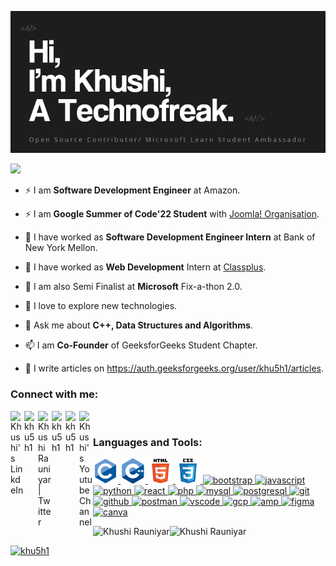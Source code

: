 [<img src="https://raw.githubusercontent.com/khu5h1/khu5h1/main/intro.gif" alt="👋 Hi there! I'm (Khushi Rauniyar|https://khu5h1.github.io)" title="👋 Hi there! I'm (Khushi Rauniyar|https://khu5h1.github.io)"/>](https://khu5h1.github.io)

![](https://visitor-badge.glitch.me/badge?page_id=khu5h1.khu5h1)

- ⚡ I am **Software Development Engineer** at Amazon.

- ⚡ I am **Google Summer of Code'22 Student** with [Joomla! Organisation](https://github.com/joomla).

- 🌱 I have worked as **Software Development Engineer Intern** at Bank of New York Mellon.

- 🌱 I have worked as **Web Development** Intern at [Classplus](https://classplusapp.com/).

- 🌱 I am also Semi Finalist at **Microsoft** Fix-a-thon 2.0.
  
- 🔭 I love to explore new technologies.
  
- 💬 Ask me about **C++, Data Structures and Algorithms**.

- 📫 I am **Co-Founder** of GeeksforGeeks Student Chapter.

- 📝 I write articles on https://auth.geeksforgeeks.org/user/khu5h1/articles.


<h3 align="left">Connect with me:</h3>

<a href="https://www.linkedin.com/in/khushi-r-b779891a1/">
  <img align="left" alt="Khushi's LinkdeIn" width="22px" src="https://cdn.jsdelivr.net/npm/simple-icons@v3/icons/linkedin.svg" />
</a>

<a href="https://leetcode.com/khu5h1/"><img align="left" src="https://cdn.jsdelivr.net/npm/simple-icons@3.0.1/icons/leetcode.svg" alt="khu5h1"  width="22px"/></a>

<a href="https://twitter.com/khushi_rauniyar">
  <img align="left" alt="Khushi Rauniyar | Twitter" width="22px" src="https://cdn.jsdelivr.net/npm/simple-icons@v3/icons/twitter.svg" />
</a>

<a href="https://www.hackerrank.com/khu5h1"><img align="left" src="https://cdn.jsdelivr.net/npm/simple-icons@3.0.1/icons/hackerrank.svg" alt="khu5h1"  width="22px"/></a>

<a href="https://auth.geeksforgeeks.org/user/khu5h1/articles" ><img align="left" src="https://cdn.jsdelivr.net/npm/simple-icons@3.0.1/icons/geeksforgeeks.svg" alt="khu5h1"  width="22px" /></a>

<a href="https://www.youtube.com/channel/UCmgyoK2woumitcImSMo7LBA">
  <img align="left" alt="Khushi's Youtube Channel" width="22px" src="https://cdn.jsdelivr.net/npm/simple-icons@v3/icons/youtube.svg" />
</a>
<br/>

<h3 align="left">Languages and Tools:</h3>
<p align="left"> <a href="https://www.cprogramming.com/" target="_blank"> <img src="https://raw.githubusercontent.com/devicons/devicon/master/icons/c/c-original.svg" alt="c" width="40" height="40"/> </a> <a href="https://www.w3schools.com/cpp/" target="_blank"> <img src="https://raw.githubusercontent.com/devicons/devicon/master/icons/cplusplus/cplusplus-original.svg" alt="cplusplus" width="40" height="40"/> </a> <a href="https://www.w3schools.com/html/" target="_blank"> <img src="https://raw.githubusercontent.com/devicons/devicon/master/icons/html5/html5-original-wordmark.svg" alt="html5" width="40" height="40"/> </a> <a href="https://www.w3schools.com/css/" target="_blank"> <img src="https://raw.githubusercontent.com/devicons/devicon/master/icons/css3/css3-original-wordmark.svg" alt="css3" width="40" height="40"/> </a><a href="https://getbootstrap.com" target="_blank"> <img src="https://www.vectorlogo.zone/logos/getbootstrap/getbootstrap-icon.svg" alt="bootstrap" width="40" height="40"/> </a> <a href="https://www.w3schools.com/js/" target="_blank"> <img src="https://www.vectorlogo.zone/logos/javascript/javascript-icon.svg" alt="javascript" width="40" height="40"/> </a> <a href="https://www.python.org" target="_blank"> <img src="https://www.vectorlogo.zone/logos/python/python-icon.svg" alt="python" width="40" height="40"/> </a> <a href="https://reactjs.org/" target="_blank"> <img src="https://www.vectorlogo.zone/logos/reactjs/reactjs-icon.svg" alt="react" width="40" height="40"/> </a> <a href="https://https://www.php.net/" target="_blank"> <img src="https://www.vectorlogo.zone/logos/php/php-icon.svg" alt="php" width="40" height="40"/> </a> <a href="https://www.mysql.com/" target="_blank"> <img src="https://www.vectorlogo.zone/logos/mysql/mysql-icon.svg" alt="mysql" width="40" height="40"/> </a> <a href="https://www.postgresql.org/" target="_blank"> <img src="https://www.vectorlogo.zone/logos/postgresql/postgresql-icon.svg" alt="postgresql" width="40" height="40"/> </a> <a href="https://git-scm.com/" target="_blank"> <img src="https://www.vectorlogo.zone/logos/git-scm/git-scm-icon.svg" alt="git" width="40" height="40"/> </a> <a href="https://github.com/" target="_blank"> <img src="https://www.vectorlogo.zone/logos/github/github-tile.svg" alt="github" width="40" height="40"/> </a> <a href="https://www.postman.com/" target="_blank"> <img src="https://www.vectorlogo.zone/logos/getpostman/getpostman-icon.svg" alt="postman" width="40" height="40"/> </a> <a href="https://code.visualstudio.com/" target="_blank"> <img src="https://www.vectorlogo.zone/logos/visualstudio_code/visualstudio_code-icon.svg" alt="vscode" width="40" height="40"/> </a> <a href="https://cloud.google.com" target="_blank"> <img src="https://www.vectorlogo.zone/logos/google_cloud/google_cloud-icon.svg" alt="gcp" width="40" height="40"/> </a> <a href="https://amp.dev/" target="_blank"> <img src="https://www.vectorlogo.zone/logos/ampproject/ampproject-icon.svg" alt="amp" width="40" height="40"/> </a><a href="https://www.figma.com/" target="_blank"> <img src="https://www.vectorlogo.zone/logos/figma/figma-icon.svg" alt="figma" width="40" height="40"/> </a><a href="https://www.canva.com/en_in/" target="_blank"> <img src="https://www.vectorlogo.zone/logos/canva/canva-icon.svg" alt="canva" width="40" height="40"/> </a> </p>

<p><img align="left" src="https://github-readme-stats.vercel.app/api/top-langs?username=khu5h1&show_icons=true&locale=en&layout=compact" alt="Khushi Rauniyar" /></p>

<p>&nbsp;<img align="left" src="https://github-readme-stats.vercel.app/api?username=khu5h1&show_icons=true&locale=en" alt="Khushi Rauniyar" /></p>

<p align="left"> <a href="https://github.com/ryo-ma/github-profile-trophy"><img src="https://github-profile-trophy.vercel.app/?username=khu5h1" alt="khu5h1" /></a></p>
